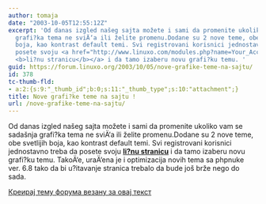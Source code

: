```yaml
---
author: tomaja
date: "2003-10-05T12:55:12Z"
excerpt: 'Od danas izgled našeg sajta možete i sami da promenite ukoliko vam se sadašnja
  grafi?ka tema ne sviÄ‘a ili želite promenu.Dodane su 2 nove teme, obe svetlijih
  boja, kao kontrast default temi. Svi registrovani korisnici jednostavno treba da
  posete svoju <a href="http://www.linuxo.com/modules.php?name=Your_Account&op=chgtheme">
  <b>li?nu stranicu</b></a> i da tamo izaberu novu grafi?ku temu. '
guid: https://forum.linuxo.org/2003/10/05/nove-grafike-teme-na-sajtu/
id: 378
tc-thumb-fld:
- a:2:{s:9:"_thumb_id";b:0;s:11:"_thumb_type";s:10:"attachment";}
title: Nove grafi?ke teme na sajtu !
url: /nove-grafike-teme-na-sajtu/
---
```

Od danas izgled našeg sajta možete i sami da promenite ukoliko vam se sadašnja grafi?ka tema ne sviÄ‘a ili želite promenu.Dodane su 2 nove teme, obe svetlijih boja, kao kontrast default temi. Svi registrovani korisnici jednostavno treba da posete svoju  [**li?nu stranicu**](http://www.linuxo.com/modules.php?name=Your_Account&op=chgtheme) i da tamo izaberu novu grafi?ku temu. <!--break-->TakoÄ‘e, uraÄ‘ena je i optimizacija novih tema sa phpnuke ver. 6.8 tako da bi u?itavanje stranica trebalo da bude još brže nego do sada. 

[Креирај тему форума везану за овај текст](https://linuxo.org/nova-tema-na-forumu/?se_pid=378)